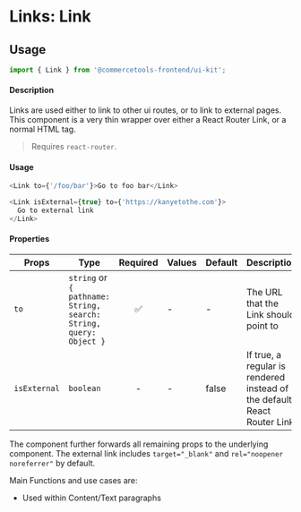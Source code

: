 # Links: Link

## Usage

```js
import { Link } from '@commercetools-frontend/ui-kit';
```

#### Description

Links are used either to link to other ui routes, or to link to external pages. This component is a very thin wrapper over either a React Router Link, or a normal HTML <a> tag.

> Requires `react-router`.

#### Usage

```js
<Link to={'/foo/bar'}>Go to foo bar</Link>
```

```js
<Link isExternal={true} to={'https://kanyetothe.com'}>
  Go to external link
</Link>
```

#### Properties

| Props        | Type                                                              | Required | Values | Default | Description                                                                 |
| ------------ | ----------------------------------------------------------------- | :------: | ------ | ------- | --------------------------------------------------------------------------- |
| `to`         | `string` or `{ pathname: String, search: String, query: Object }` |    ✅    | -      | -       | The URL that the Link should point to                                       |
| `isExternal` | `boolean`                                                         |    -     | -      | false   | If true, a regular <a> is rendered instead of the default React Router Link |

The component further forwards all remaining props to the underlying component. The external link includes `target="_blank"` and `rel="noopener noreferrer"` by default.

Main Functions and use cases are:

- Used within Content/Text paragraphs
